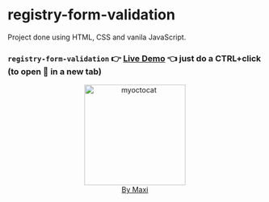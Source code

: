 # registry-form-validation

Project done using HTML, CSS and vanila JavaScript.

### `registry-form-validation` :point_right: [Live Demo](https://maxi69k.github.io/registry-form-validation) :point_left: just do a CTRL+click (to open :link: in a new tab)

<div align="center">
<img src="https://myoctocat.com/assets/images/base-octocat.svg" alt="myoctocat" width="200">
</div>

<div align="center">
<a href="https://webdizajnmaxi.eu.org">By Maxi</a>
</div>
